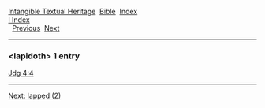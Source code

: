 [Intangible Textual Heritage](../../index)  [Bible](../index) 
[Index](index)   
[l Index](_l_)  
  [Previous](c06623)  [Next](c06625) 

------------------------------------------------------------------------

### &lt;lapidoth&gt; 1 entry

[Jdg 4:4](../kjv/jdg004.htm#004)  

------------------------------------------------------------------------

[Next: lapped (2)](c06625)
